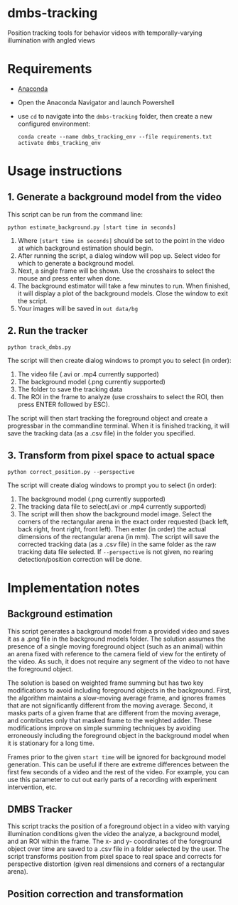 # dmbs-tracking
Position tracking tools for behavior videos with temporally-varying illumination with angled views



# Requirements
- [Anaconda](https://www.anaconda.com/) 
- Open the Anaconda Navigator and launch Powershell
- use `cd` to navigate into the `dmbs-tracking` folder, then create a new configured environment:

	```
	conda create --name dmbs_tracking_env --file requirements.txt
	activate dmbs_tracking_env
	```

# Usage instructions

## 1. Generate a background model from the video

This script can be run from the command line:

```
python estimate_background.py [start time in seconds]
```

1. Where `[start time in seconds]` should be set to the point in the video at which background estimation should begin. 
2. After running the script, a dialog window will pop up. Select video for which to generate a background model. 
3. Next, a single frame will be shown. Use the crosshairs to select the mouse and press enter when done.
4. The background estimator will take a few minutes to run. When finished, it will display a plot of the background models. Close the window to exit the script. 
5. Your images will be saved in `out data/bg`

## 2. Run the tracker

```
python track_dmbs.py
```

The script will then create dialog windows to prompt you to select (in order):
1. The video file (.avi or .mp4 currently supported)
2. The background model (.png currently supported)
3. The folder to save the tracking data 
4. The ROI in the frame to analyze (use crosshairs to select the ROI, then press ENTER followed by ESC).

The script will then start tracking the foreground object and create a progressbar in the commandline terminal. When it is finished tracking, it will save the tracking data (as a .csv file) in the folder you specified.

## 3. Transform from pixel space to actual space

```
python correct_position.py --perspective
```
The script will create dialog windows to prompt you to select (in order):
1. The background model (.png currently supported)
2. The tracking data file to select(.avi or .mp4 currently supported)
3. The script will then show the background model image. Select the corners of the rectangular arena in the exact order requested (back left, back right, front right, front left). Then enter (in order) the actual dimensions of the rectangular arena (in mm).
The script will save the corrected tracking data (as a .csv file) in the same folder as the raw tracking data file selected. If `--perspective` is not given, no rearing detection/position correction will be done.

# Implementation notes

## Background estimation
This script generates a background model from a provided video and saves it as a .png file in the background models folder. The solution assumes the presence of a single moving foreground object (such as an animal) within an arena fixed with reference to the camera field of view for the entirety of the video. As such, it does not require any segment of the video to not have the foreground object. 

The solution is based on weighted frame summing but has two key modifications to avoid including foreground objects in the background. First, the algorithm maintains a slow-moving average frame, and ignores frames that are not significantly different from the moving average. Second, it masks parts of a given frame that are different from the moving average, and contributes only that masked frame to the weighted adder. These modifications improve on simple summing techniques by avoiding erroneously including the foreground object in the background model when it is stationary for a long time.

Frames prior to the given `start time` will be ignored for background model generation. This can be useful if there are extreme differences between the first few seconds of a video and the rest of the video. For example, you can use this parameter to cut out early parts of a recording with experiment intervention, etc.

## DMBS Tracker
This script tracks the position of a foreground object in a video with varying illumination conditions given the video the analyze, a background model, and an ROI within the frame. The x- and y- coordinates of the foreground object over time are saved to a .csv file in a folder selected by the user. The script transforms position from pixel space to real space and corrects for perspective distortion (given real dimensions and corners of a rectangular arena).

## Position correction and transformation
